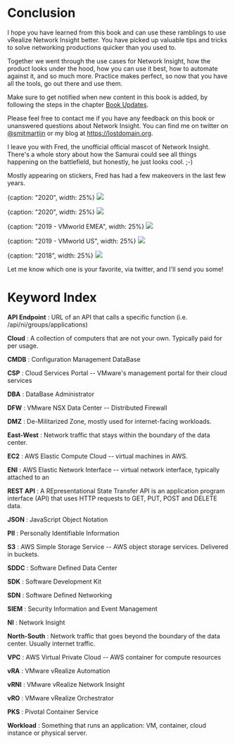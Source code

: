 # Conclusion
I hope you have learned from this book and can use these ramblings to use vRealize Network Insight better. You have picked up valuable tips and tricks to solve networking productions quicker than you used to.

Together we went through the use cases for Network Insight, how the product looks under the hood, how you can use it best, how to automate against it, and so much more. Practice makes perfect, so now that you have all the tools, go out there and use them.

Make sure to get notified when new content in this book is added, by following the steps in the chapter [Book Updates](#book-updates).

Please feel free to contact me if you have any feedback on this book or unanswered questions about Network Insight. You can find me on twitter on [\@smitmartijn](https://twitter.com/smitmartijn) or my blog at <https://lostdomain.org>.

I leave you with Fred, the unofficial official mascot of Network Insight. There's a whole story about how the Samurai could see all things happening on the battlefield, but honestly, he just looks cool. ;-)

Mostly appearing on stickers, Fred has had a few makeovers in the last few years.

{caption: "2020", width: 25%}
[![](images/ch-11/vrni-sticker-fred-baby-yoda-onesie-light-skinned.png)](https://lostdomain.org/wp-content/uploads/2020/05/vrni-sticker-fred-baby-yoda-onesie-light-skinned.png)

{caption: "2020", width: 25%}
[![](images/ch-11/vrni-sticker-fred-baby-yoda-onesie-dark-skinned.png)](https://lostdomain.org/wp-content/uploads/2020/05/vrni-sticker-fred-baby-yoda-onesie-dark-skinned.png)

{caption: "2019 - VMworld EMEA", width: 25%}
[![](images/ch-11/vrni-sticker-samurai-vmworld-eu-2019.png)](https://lostdomain.org/wp-content/uploads/2020/05/vrni-sticker-samurai-vmworld-eu-2019.png)

{caption: "2019 - VMworld US", width: 25%}
[![](images/ch-11/vrni-sticker-samurai-vmworld-2019.png)](https://lostdomain.org/wp-content/uploads/2020/05/vrni-sticker-samurai-vmworld-2019.png)

{caption: "2018", width: 25%}
[![](images/ch-11/vrni-sticker-samurai.png)](https://lostdomain.org/wp-content/uploads/2020/05/vrni-sticker-samurai.png)

Let me know which one is your favorite, via twitter, and I'll send you some!

# Keyword Index

**API Endpoint**
: URL of an API that calls a specific function (i.e. /api/ni/groups/applications)

**Cloud**
: A collection of computers that are not your own. Typically paid for per usage.

**CMDB**
: Configuration Management DataBase

**CSP**
: Cloud Services Portal -- VMware's management portal for their cloud services

**DBA**
: DataBase Administrator

**DFW**
: VMware NSX Data Center -- Distributed Firewall

**DMZ**
: De-Militarized Zone, mostly used for internet-facing workloads.

**East-West**
: Network traffic that stays within the boundary of the data center.

**EC2**
: AWS Elastic Compute Cloud -- virtual machines in AWS.

**ENI**
: AWS Elastic Network Interface -- virtual network interface, typically attached to an

**REST API**
: A REpresentational State Transfer API is an application program interface (API) that uses HTTP requests to GET, PUT, POST and DELETE data.

**JSON**
: JavaScript Object Notation

**PII**
: Personally Identifiable Information

**S3**
: AWS Simple Storage Service -- AWS object storage services. Delivered in buckets.

**SDDC**
: Software Defined Data Center

**SDK**
: Software Development Kit

**SDN**
: Software Defined Networking

**SIEM**
: Security Information and Event Management

**NI**
: Network Insight

**North-South**
: Network traffic that goes beyond the boundary of the data center. Usually internet traffic.

**VPC**
: AWS Virtual Private Cloud -- AWS container for compute resources

**vRA**
: VMware vRealize Automation

**vRNI**
: VMware vRealize Network Insight

**vRO**
: VMware vRealize Orchestrator

**PKS**
: Pivotal Container Service

**Workload**
: Something that runs an application: VM, container, cloud instance or physical server.
